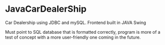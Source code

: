 # JavaCarDealerShip
Car Dealership using JDBC and mySQL. Frontend built in JAVA Swing

Must point to SQL database that is formatted correctly, program is more of a test of concept with a more user-friendly one coming in the future.
